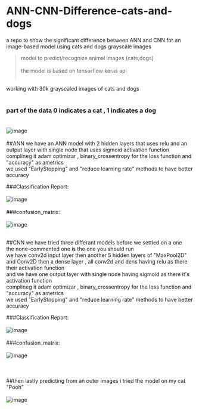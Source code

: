 # ANN-CNN-Difference-cats-and-dogs
a repo to show the significant difference between ANN and CNN for an image-based model using cats and dogs grayscale images
> model to predict/recognize animal images (cats,dogs) <br><br>
> the model is based on tensorflow keras api <br><br>

working with 30k grayscaled images of cats and dogs<br><br>
### part of the data 0 indicates a cat , 1 indicates a dog<br><br>
![image](https://github.com/Jocraft/ANN-CNN-Difference-cats-and-dogs/assets/47274049/ed158c31-3e14-4392-b64a-214698529061)<br><br>
##ANN
we have an ANN model with 2 hidden layers that uses relu and an output layer with single node that uses sigmoid activation function<br>
complineg it adam optimizar , binary_crossentropy for the loss function and "accuracy" as ametrics <br>
we used "EarlyStopping" and "reduce learning rate" methods to have better accuracy<br> 

###Classification Report:<br><br>
![image](https://github.com/Jocraft/ANN-CNN-Difference-cats-and-dogs/assets/47274049/36660eb4-b836-4db6-8241-6b8310fe9507)<br><br>
###confusion_matrix:<br><br>
![image](https://github.com/Jocraft/ANN-CNN-Difference-cats-and-dogs/assets/47274049/9ad8a374-3e22-4e7b-b835-7241ef1bc587)<br><br>

##CNN
we have tried three differant models before we settled on a one <br>
the none-commented one is the one you should run <br>
we have conv2d input layer then another 5 hidden layers of "MaxPool2D" and Conv2D then a dense layer , all conv2d and dens  having relu as there their activation function<br>
and we have one output layer with single node having sigmoid as there it's activation function<br>
complineg it adam optimizar , binary_crossentropy for the loss function and "accuracy" as ametrics <br>
we used "EarlyStopping" and "reduce learning rate" methods to have better accuracy<br> 

###Classification Report:<br><br>
![image](https://github.com/Jocraft/ANN-CNN-Difference-cats-and-dogs/assets/47274049/f7108544-1e19-44e8-a75d-d9c3d45a3e79)<br><br>
###confusion_matrix:<br><br>
![image](https://github.com/Jocraft/ANN-CNN-Difference-cats-and-dogs/assets/47274049/53ede75c-a868-4f55-a39c-cde80f05c729)<br><br>
<br><br>
##then lastly predicting from an outer images
i tried the model on my cat "Pooh"<br><br>
![image](https://github.com/Jocraft/ANN-CNN-Difference-cats-and-dogs/assets/47274049/a33948fd-ab49-4d92-ae58-1a721f65362f)

